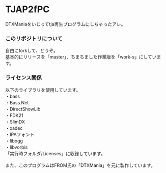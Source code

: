 # TJAP2fPC
DTXManiaをいじってtja再生プログラムにしちゃったアレ。
### このリポジトリについて
自由にforkして、どうぞ。<br/>
基本的にリリースを「master」、ちまちました作業版を「work-s」にしています。
### ライセンス関係
以下のライブラリを使用しています。<br/>
・bass<br/>
・Bass.Net<br/>
・DirectShowLib<br/>
・FDK21<br/>
・SlimDX<br/>
・xadec<br/>
・IPAフォント<br/>
・libogg<br/>
・libvorbis<br/>
「実行時フォルダ/Licenses」に収録しています。<br/>
<br/>
また、このプログラムはFROM氏の「DTXMania」を元に製作しています。

